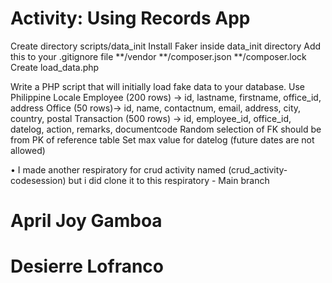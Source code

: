 # Activity: Using Records App

Create directory scripts/data_init
Install Faker inside data_init directory
Add this to your .gitignore file
**/vendor
**/composer.json
**/composer.lock
Create load_data.php

Write a PHP script that will initially load fake data to your database.
Use Philippine Locale
Employee (200 rows) -> id, lastname, firstname, office_id, address
Office (50 rows)-> id, name, contactnum, email, address, city, country, postal
Transaction (500 rows) -> id, employee_id, office_id, datelog, action, remarks, documentcode
Random selection of FK should be from PK of reference table
Set max value for datelog (future dates are not allowed)

• I made another respiratory for crud activity named (crud_activity-codesession) but i did clone it to this respiratory - Main branch

# April Joy Gamboa
# Desierre Lofranco
